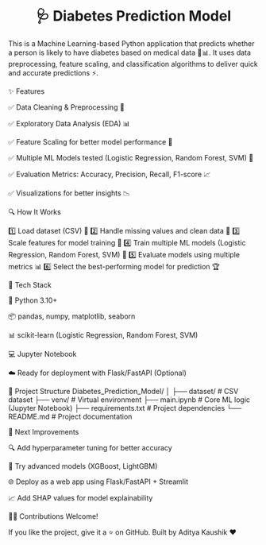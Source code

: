 <h1 align="center"><b>🩺 Diabetes Prediction Model</b></h1>

This is a Machine Learning-based Python application that predicts whether a person is likely to have diabetes based on medical data 🧠📊.
It uses data preprocessing, feature scaling, and classification algorithms to deliver quick and accurate predictions ⚡.

✨ Features

✅ Data Cleaning & Preprocessing 🧹

✅ Exploratory Data Analysis (EDA) 📊

✅ Feature Scaling for better model performance 📏

✅ Multiple ML Models tested (Logistic Regression, Random Forest, SVM) 🤖

✅ Evaluation Metrics: Accuracy, Precision, Recall, F1-score 📈

✅ Visualizations for better insights 📉

🔍 How It Works

1️⃣ Load dataset (CSV) 📂
2️⃣ Handle missing values and clean data 🧹
3️⃣ Scale features for model training 📏
4️⃣ Train multiple ML models (Logistic Regression, Random Forest, SVM) 🤖
5️⃣ Evaluate models using multiple metrics 📊
6️⃣ Select the best-performing model for prediction 🏆

🧰 Tech Stack

🐍 Python 3.10+

📦 pandas, numpy, matplotlib, seaborn

📊 scikit-learn (Logistic Regression, Random Forest, SVM)

💻 Jupyter Notebook

☁️ Ready for deployment with Flask/FastAPI (Optional)

📂 Project Structure
Diabetes_Prediction_Model/
│
├── dataset/              # CSV dataset
├── venv/                 # Virtual environment
├── main.ipynb            # Core ML logic (Jupyter Notebook)
├── requirements.txt      # Project dependencies
└── README.md             # Project documentation

🚀 Next Improvements

🔍 Add hyperparameter tuning for better accuracy

🧠 Try advanced models (XGBoost, LightGBM)

🌐 Deploy as a web app using Flask/FastAPI + Streamlit

📈 Add SHAP values for model explainability

👨‍💻 Contributions Welcome!

If you like the project, give it a ⭐ on GitHub.
Built by Aditya Kaushik ❤️
